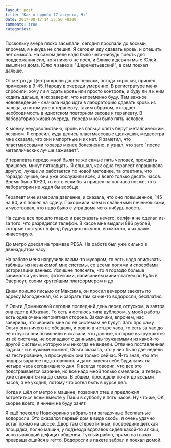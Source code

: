 ```yaml
---
layout: post
title: "Как я провёл 17 августа, Чт"
date: 2017-08-17 14:55:56 +0300
comments: true
categories: 
---
```

Поскольку вчера плохо засыпали, cегодня проспали до восьми, впрочем, я никуда не спешил. Я сегодня иду сдавать кровь, и спешить нет смысла. На самом деле надо было чего-нибудь поесть для поддержания сил, но я ничего не поел, и ближе к девяти мы с Юлей вышли из дома. Юлю я завез в "Шереметьевский", а сам поехал дальше.

От метро до Центра крови дошел пешком, погода хорошая, пришел примерно в 9-45. Народу в очереди умеренно. В регистратуре меня спросили, хочу ли я сдать кровь или просто контроль, и буду ли я к ним ходить дальше, я их заверил, что непременно буду. Там важное нововведение - сначала надо идти в лабораторию сдавать кровь из пальца, а потом уже к терапевту, таким образом, отпадает необходимость в идиотском повторном заходе к терапевту. В лабораторию живая очередь, передо мной было пять человек.

К моему неудовольствию, кровь из пальца опять берут металлическим лезвием. Я спросил, куда делись пластмассовые щелкушки, медсестра мне сказала, что они импортные и их нет. Я заметил, что пластмассовыми гораздо менее болезненно, и узнал, что зато "после металлических лучше заживает".

У терапевта передо мной были те же самые пять человек, прождать пришлось минут пятнадцать. Я слышал, как одна терапевт спрашивала другую, лучше ли работается по новой методике, та ответила, что гораздо лучше, они уже обслужили всех, а всего только десять часов. Время было 10-20, то есть если бы я пришел на полчаса позже, то в лаборатории не ждал бы вообще.

Терапевт мне измерила давление, и сказала, что оно повышенное, 145 на 90, и я пошел на сдачу. Покормили чаем и овальными печенюшками, я чувствовал, что надо было с утра дома чего-нибудь поесть.

На сдаче все прошло гладко и рассказать нечего, селфи я не сделал из-за того, что разрядился телефон. В кассе мне выдали 886 рублей, которые поступят в фонд будущих покупок, возможно, я их даже инвестирую.

До метро доехал на трамвае PESA. На работе был уже сильно в двенадцатом часу. 

На работе меня нагрузили каким-то мусором, то есть надо описывать таблицы из незнакомой мне системы, со всеми полями и способами историзации данных. Излишне пояснять, что я гораздо больше занимался унылым, фоточками, написанием мини-статеек по Руби в Эверноут, своим крутейшим платформером и др. 

Днем пришло письмо от Максима, он просил вечером заехать по адресу Молодежная, 64 и забрать там какие-то водоросли, бесплатно.

У Ольги Домниковой сегодня последний день перед отпуском, а завтра она едет в Абхазию. То есть я остаюсь типа дублером, у моей работы есть одна очень неприятная сторона. Заказчики, впрочем, нас заверили, что звонить мне по её системам не будут. Зато про саму Ольгу они ничего не обещали, и ровно в четыре часа, то есть за час до её отпуска они позвонили и сказали, что данные, которые выгружаются из её системы, не совпадают с данными, выгружаемыми из какой-то другой системы, которую мы никогда не видели. Отлично поставленная задача - и в нужный момент, Ольга сказала, что у них было две недели на тестирование, а проснулись они только сейчас. Я-то знал, что эти пидоры заранее подготовились и даже завели себе будильник на четыре часа сегодняшнего дня. Я всегда говорил, что все это подстраивается заранее, но все надо мной только смеялись, а теперь уже становится на до смеха. В общем, просидели почти до восьми часов, я не уходил, потому что хотел быть в курсе дел.

Когда я шёл от метро к машине, позвонил отец и предложил встретиться всем вместе у Паши в субботу в пять часов. Ну что же, ОК, скорее всего, я ничем не буду занят.

Я ещё поехал в Новокуркино забрать эти загадочные бесплатные водоросли. Это оказался первый дом в виде скобы, я очень удачно встал прямо на шоссе. Двор там стереотипный, посередине детская площадка, полно машин, у подъезда вдобавок сидел какой-то алкаш, испытывающий дефицит общения. Тухлый район, прямо на глазах превращающийся в гетто. Водоросли в пакете забрал и поехал домой.